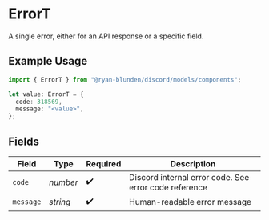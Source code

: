 # ErrorT

A single error, either for an API response or a specific field.

## Example Usage

```typescript
import { ErrorT } from "@ryan-blunden/discord/models/components";

let value: ErrorT = {
  code: 318569,
  message: "<value>",
};
```

## Fields

| Field                                                 | Type                                                  | Required                                              | Description                                           |
| ----------------------------------------------------- | ----------------------------------------------------- | ----------------------------------------------------- | ----------------------------------------------------- |
| `code`                                                | *number*                                              | :heavy_check_mark:                                    | Discord internal error code. See error code reference |
| `message`                                             | *string*                                              | :heavy_check_mark:                                    | Human-readable error message                          |